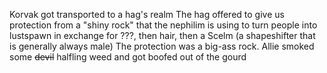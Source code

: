 Korvak got transported to a hag's realm
The hag offered to give us protection from a "shiny rock" that the nephilim is using to turn people into lustspawn in exchange for ???, then hair, then a Scelm (a shapeshifter that is generally always male)
The protection was a big-ass rock.
Allie smoked some ~~devil~~ halfling weed and got boofed out of the gourd